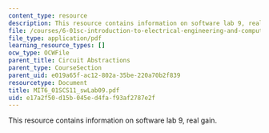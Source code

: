 ```yaml
---
content_type: resource
description: This resource contains information on software lab 9, real gain.
file: /courses/6-01sc-introduction-to-electrical-engineering-and-computer-science-i-spring-2011/e17a2f50d15b045ed4faf93af2787e2f_MIT6_01SCS11_swLab09.pdf
file_type: application/pdf
learning_resource_types: []
ocw_type: OCWFile
parent_title: Circuit Abstractions
parent_type: CourseSection
parent_uid: e019a65f-ac12-802a-35be-220a70b2f839
resourcetype: Document
title: MIT6_01SCS11_swLab09.pdf
uid: e17a2f50-d15b-045e-d4fa-f93af2787e2f
---
```

This resource contains information on software lab 9, real gain.